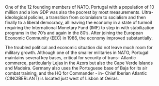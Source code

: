 One of the 12 founding members of NATO, Portugal with a population of 10 million and a low GDP was also the poorest by most measurements. Ultra-ideological policies, a transition from colonialism to socialism and then finally to a liberal democracy, all leaving the economy in a state of turmoil requiring the International Monetary Fund (IMF) to step in with stabilization programs in the 70‘s and again in the 80‘s. After joining the European Economic Community (EEC) in 1986, the economy improved substantially.

The troubled political and economic situation did not leave much room for military growth. Although one of the smaller militaries in NATO, Portugal maintains several key bases, critical for security of trans- Atlantic commerce, particularly Lejas in the Azors but also the Cape Verde Islands and Madeira. Germany also uses the Portuguese base of Baja for its air combat training, and the HQ for Commander - in- Chief Iberian Atlantic (CINCIBERLANT) is located just west of Lisbon at Oeiras.
